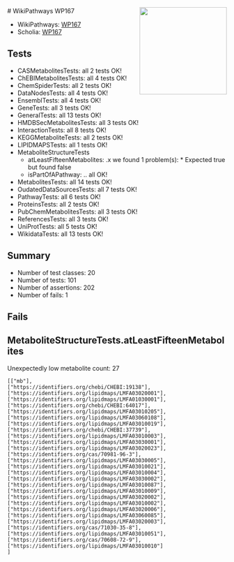 <img style="float: right; width: 200px" src="https://upload.wikimedia.org/wikipedia/commons/thumb/8/83/Wplogo_with_text_500.png/640px-Wplogo_with_text_500.png" />
# WikiPathways WP167

* WikiPathways: [WP167](https://new.wikipathways.org/pathways/WP167)
* Scholia: [WP167](https://scholia.toolforge.org/wikipathways/WP167)
## Tests
* CASMetabolitesTests: all 2 tests OK!
* ChEBIMetabolitesTests: all 4 tests OK!
* ChemSpiderTests: all 2 tests OK!
* DataNodesTests: all 4 tests OK!
* EnsemblTests: all 4 tests OK!
* GeneTests: all 3 tests OK!
* GeneralTests: all 13 tests OK!
* HMDBSecMetabolitesTests: all 3 tests OK!
* InteractionTests: all 8 tests OK!
* KEGGMetaboliteTests: all 2 tests OK!
* LIPIDMAPSTests: all 1 tests OK!
* MetaboliteStructureTests
    * atLeastFifteenMetabolites: .x we found 1 problem(s):
            * Expected true but found false
    * isPartOfAPathway: .. all OK!
* MetabolitesTests: all 14 tests OK!
* OudatedDataSourcesTests: all 7 tests OK!
* PathwayTests: all 6 tests OK!
* ProteinsTests: all 2 tests OK!
* PubChemMetabolitesTests: all 3 tests OK!
* ReferencesTests: all 3 tests OK!
* UniProtTests: all 5 tests OK!
* WikidataTests: all 13 tests OK!


## Summary

* Number of test classes: 20
* Number of tests: 101
* Number of assertions: 202
* Number of fails: 1

## Fails

<a name="3b0f9800" />

## MetaboliteStructureTests.atLeastFifteenMetabolites

Unexpectedly low metabolite count: 27

```
[["mb"],
["https://identifiers.org/chebi/CHEBI:19138"],
["https://identifiers.org/lipidmaps/LMFA03020001"],
["https://identifiers.org/lipidmaps/LMFA01030001"],
["https://identifiers.org/chebi/CHEBI:64017"],
["https://identifiers.org/lipidmaps/LMFA03010205"],
["https://identifiers.org/lipidmaps/LMFA03060108"],
["https://identifiers.org/lipidmaps/LMFA03010019"],
["https://identifiers.org/chebi/CHEBI:37739"],
["https://identifiers.org/lipidmaps/LMFA03010003"],
["https://identifiers.org/lipidmaps/LMFA03030001"],
["https://identifiers.org/lipidmaps/LMFA03020023"],
["https://identifiers.org/cas/70981-96-3"],
["https://identifiers.org/lipidmaps/LMFA03030005"],
["https://identifiers.org/lipidmaps/LMFA03010021"],
["https://identifiers.org/lipidmaps/LMFA03010004"],
["https://identifiers.org/lipidmaps/LMFA03030002"],
["https://identifiers.org/lipidmaps/LMFA03010087"],
["https://identifiers.org/lipidmaps/LMFA03010009"],
["https://identifiers.org/lipidmaps/LMFA03020002"],
["https://identifiers.org/lipidmaps/LMFA03010002"],
["https://identifiers.org/lipidmaps/LMFA03020006"],
["https://identifiers.org/lipidmaps/LMFA03060085"],
["https://identifiers.org/lipidmaps/LMFA03020003"],
["https://identifiers.org/cas/71030-35-8"],
["https://identifiers.org/lipidmaps/LMFA03010051"],
["https://identifiers.org/cas/70608-72-9"],
["https://identifiers.org/lipidmaps/LMFA03010010"]
]
```

